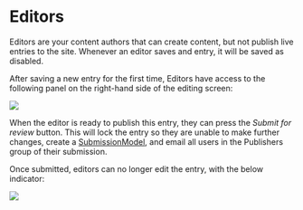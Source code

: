 # Editors

Editors are your content authors that can create content, but not publish live entries to the site. Whenever an editor saves and entry, it will be saved as disabled.

After saving a new entry for the first time, Editors have access to the following panel on the right-hand side of the editing screen:

![](/uploads/plugins/workflow/review-pane.png)

When the editor is ready to publish this entry, they can press the _Submit for review_ button. This will lock the entry so they are unable to make further changes, create a [SubmissionModel](05.-Submission-Model), and email all users in the Publishers group of their submission.

Once submitted, editors can no longer edit the entry, with the below indicator:

![](/uploads/plugins/workflow/review-pane2.png)
